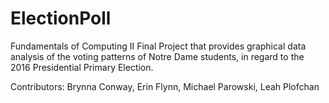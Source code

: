 # ElectionPoll
Fundamentals of Computing II Final Project that provides graphical data analysis of the voting patterns of Notre Dame students, in regard to the 2016 Presidential Primary Election. 

Contributors: Brynna Conway, Erin Flynn, Michael Parowski, Leah Plofchan 
